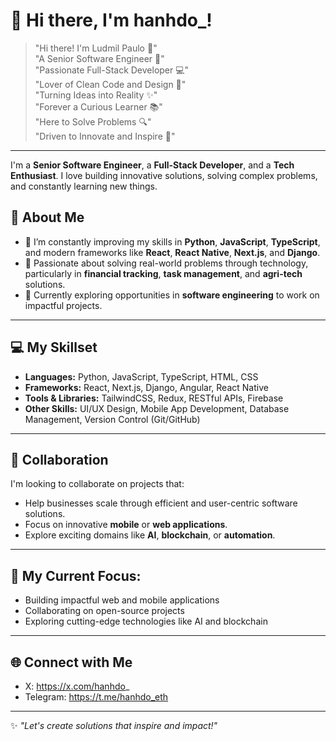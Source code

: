 

# 👋 Hi there, I'm hanhdo_!

> "Hi there! I'm Ludmil Paulo 👋"  
> "A Senior Software Engineer 🚀"  
> "Passionate Full-Stack Developer 💻"  
> "Lover of Clean Code and Design 🎨"  
> "Turning Ideas into Reality ✨"  
> "Forever a Curious Learner 📚"  
> "Here to Solve Problems 🔍"  
> "Driven to Innovate and Inspire 🌟"  

---

I'm a **Senior Software Engineer**, a **Full-Stack Developer**, and a **Tech Enthusiast**. I love building innovative solutions, solving complex problems, and constantly learning new things.

## 👀 About Me

- 🌱 I’m constantly improving my skills in **Python**, **JavaScript**, **TypeScript**, and modern frameworks like **React**, **React Native**, **Next.js**, and **Django**.
- 🚀 Passionate about solving real-world problems through technology, particularly in **financial tracking**, **task management**, and **agri-tech** solutions.
- 💼 Currently exploring opportunities in **software engineering** to work on impactful projects.

---

## 💻 My Skillset

- **Languages:** Python, JavaScript, TypeScript, HTML, CSS
- **Frameworks:** React, Next.js, Django, Angular, React Native
- **Tools & Libraries:** TailwindCSS, Redux, RESTful APIs, Firebase
- **Other Skills:** UI/UX Design, Mobile App Development, Database Management, Version Control (Git/GitHub)

---

## 💞️ Collaboration

I'm looking to collaborate on projects that:

- Help businesses scale through efficient and user-centric software solutions.
- Focus on innovative **mobile** or **web applications**.
- Explore exciting domains like **AI**, **blockchain**, or **automation**.

---

## 🌟 My Current Focus:
- Building impactful web and mobile applications
- Collaborating on open-source projects
- Exploring cutting-edge technologies like AI and blockchain

---

## 🌐 Connect with Me

- X: https://x.com/hanhdo_
- Telegram: https://t.me/hanhdo_eth

---

✨ _"Let's create solutions that inspire and impact!"_
